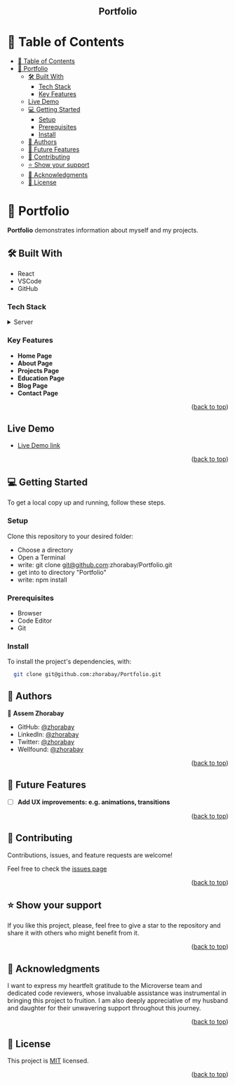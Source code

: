 <a name="readme-top"></a>
<div align="center">
  <h2><b>Portfolio</b></h2>
</div>

# 📗 Table of Contents

- [📗 Table of Contents](#-table-of-contents)
- [📖 Portfolio ](#-portfolio-)
  - [🛠 Built With ](#-built-with-)
    - [Tech Stack ](#tech-stack-)
    - [Key Features ](#key-features-)
  - [Live Demo ](#live-demo-)
  - [💻 Getting Started ](#-getting-started-)
    - [Setup](#setup)
    - [Prerequisites](#prerequisites)
    - [Install](#install)
  - [👥 Authors ](#-authors-)
  - [🔭 Future Features ](#-future-features-)
  - [🤝 Contributing ](#-contributing-)
  - [⭐️ Show your support ](#️-show-your-support-)
  - [🙏 Acknowledgments ](#-acknowledgments-)
  - [📝 License ](#-license-)



# 📖 Portfolio <a name="about-project"></a>

**Portfolio** demonstrates information about myself and my projects. 

## 🛠 Built With <a name="built-with"></a>

- React
- VSCode
- GitHub

### Tech Stack <a name="tech-stack"></a>

<details>
  <summary>Server</summary>
  <ul>
    <li><a href="https://create-react-app.dev/">React</a></li>
  </ul>
</details>


### Key Features <a name="key-features"></a>

- **Home Page**
- **About Page**
- **Projects Page**
- **Education Page**
- **Blog Page**
- **Contact Page**

<p align="right">(<a href="#readme-top">back to top</a>)</p>


## Live Demo <a name="live-demo"></a>

- [Live Demo link](https://portfolio-o6he.onrender.com/)

<p align="right">(<a href="#readme-top">back to top</a>)</p>


## 💻 Getting Started <a name="getting-started"></a>

To get a local copy up and running, follow these steps.

### Setup

Clone this repository to your desired folder:

- Choose a directory
- Open a Terminal
- write: git clone git@github.com:zhorabay/Portfolio.git
- get into to directory "Portfolio"
- write: npm install

### Prerequisites
- Browser
- Code Editor
- Git

### Install

To install the project's dependencies, with:

```sh
  git clone git@github.com:zhorabay/Portfolio.git
```

## 👥 Authors <a name="authors"></a>

👤 **Assem Zhorabay**

- GitHub: [@zhorabay](https://github.com/zhorabay)
- LinkedIn: [@zhorabay](https://www.linkedin.com/in/zhorabay)
- Twitter: [@zhorabay](https://twitter.com/AssemZhorabay)
- Wellfound: [@zhorabay](https://wellfound.com/u/assem-zhorabay)

<p align="right">(<a href="#readme-top">back to top</a>)</p>


## 🔭 Future Features <a name="future-features"></a>

- [ ] **Add UX improvements: e.g. animations, transitions**

<p align="right">(<a href="#readme-top">back to top</a>)</p>


## 🤝 Contributing <a name="contributing"></a>

Contributions, issues, and feature requests are welcome!

Feel free to check the [issues page](https://github.com/zhorabay/Portfolio/issues/)

<p align="right">(<a href="#readme-top">back to top</a>)</p>


## ⭐️ Show your support <a name="support"></a>

If you like this project, please, feel free to give a star to the repository and share it with others who might benefit from it.

<p align="right">(<a href="#readme-top">back to top</a>)</p>


## 🙏 Acknowledgments <a name="acknowledgements"></a>

I want to express my heartfelt gratitude to the Microverse team and dedicated code reviewers, whose invaluable assistance was instrumental in bringing this project to fruition. I am also deeply appreciative of my husband and daughter for their unwavering support throughout this journey.

<p align="right">(<a href="#readme-top">back to top</a>)</p>


## 📝 License <a name="license"></a>

This project is [MIT](./LICENSE) licensed.

<p align="right">(<a href="#readme-top">back to top</a>)</p>
